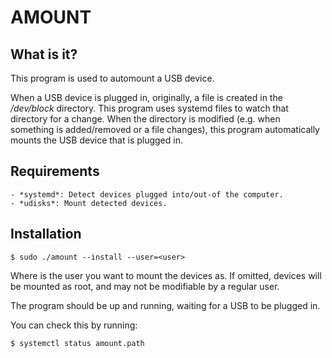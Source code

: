 # AMOUNT

## What is it?

This program is used to automount a USB device.

When a USB device is plugged in, originally, a file is created in the
*/dev/block* directory. This program uses systemd files to watch that directory
for a change. When the directory is modified (e.g. when something is
added/removed or a file changes), this program automatically mounts the USB
device that is plugged in.


## Requirements

```    
- *systemd*: Detect devices plugged into/out-of the computer.
- *udisks*: Mount detected devices. 
```

## Installation

```
$ sudo ./amount --install --user=<user>
```

Where *<user>* is the user you want to mount the devices as. If omitted, devices
will be mounted as root, and may not be modifiable by a regular user.

The program should be up and running, waiting for a USB to be plugged in.

You can check this by running:
```
$ systemctl status amount.path
```
